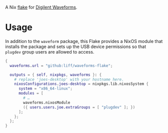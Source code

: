 A Nix [flake](https://nixos.wiki/wiki/Flakes) for [Digilent Waveforms](https://store.digilentinc.com/digilent-waveforms/).

# Usage

In addition to the `waveform` package, this Flake provides a NixOS
module that installs the package and sets up the USB device permissions
so that `plugdev` group users are allowed to access.

```nix
{
  waveforms.url = "github:liff/waveforms-flake";

  outputs = { self, nixpkgs, waveforms }: {
    # replace 'joes-desktop' with your hostname here.
    nixosConfigurations.joes-desktop = nixpkgs.lib.nixosSystem {
      system = "x86_64-linux";
      modules = [
        # …
        waveforms.nixosModule
        ({ users.users.joe.extraGroups = [ "plugdev" ]; })
      ];
    };
  };
}
```

